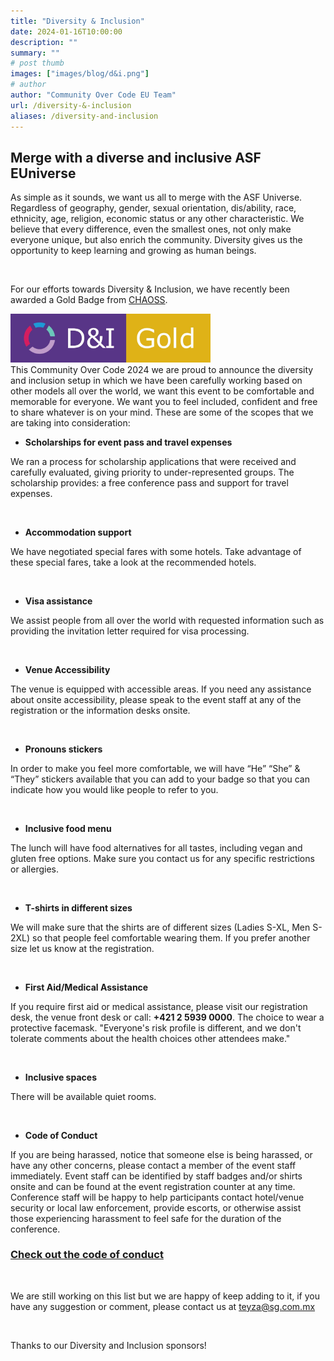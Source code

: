 ```yaml
---
title: "Diversity & Inclusion"
date: 2024-01-16T10:00:00
description: ""
summary: ""
# post thumb
images: ["images/blog/d&i.png"]
# author
author: "Community Over Code EU Team"
url: /diversity-&-inclusion
aliases: /diversity-and-inclusion
---
```


<h2 class="text-center"><strong>Merge with a diverse and inclusive ASF EUniverse</strong></h2>


As simple as it sounds, we want us all to merge with the ASF Universe. Regardless of geography, gender, sexual orientation, dis/ability, race, ethnicity, age, religion, economic status or any other characteristic. We believe that every difference, even the smallest ones, not only make everyone unique, but also enrich the community. Diversity gives us the opportunity to keep learning and growing as human beings.

<br>

For our efforts towards Diversity & Inclusion, we have recently been awarded a Gold Badge from [CHAOSS](https://chaoss.community/diversity-and-inclusion-badging/). 

<img src="/images/d&igold.png" class="img-fluid mx-auto d-block" width="320px">

<br>
This Community Over Code 2024 we are proud to announce the diversity and inclusion setup in which we have been carefully working based on other models all over the world, we want this event to be comfortable and memorable for everyone. We want you to feel included, confident and free to share whatever is on your mind. These are some of the scopes that we are taking into consideration:

<br>

* **Scholarships for event pass and travel expenses**

We ran a process for scholarship applications that were received and carefully evaluated, giving priority to under-represented groups. The scholarship provides: a free conference pass and support for travel expenses.

<br>

* **Accommodation support**

We have negotiated special fares with some hotels. Take advantage of these special fares, take a look at the recommended hotels.

<br>

* **Visa assistance**

We assist people from all over the world with requested information such as providing the invitation letter required for  visa processing.

<br>

* **Venue Accessibility**

The venue is equipped with accessible areas. If you need any assistance about onsite accessibility, please speak to the event staff at any of the registration or the information desks onsite. 

<br>

* **Pronouns stickers**

In order to make you feel more comfortable, we will have “He” “She” & “They” stickers available that you can add to your badge so that you can indicate how you would like people to refer to you. 

<br>

* **Inclusive food menu**

The lunch will have food alternatives for all tastes, including vegan and gluten free options. Make sure you contact us for any specific restrictions or allergies. 

<br>

* **T-shirts in different sizes**

We will make sure that the shirts are of different sizes (Ladies S-XL, Men S-2XL) so that people feel comfortable wearing them. If you prefer another size let us know at the registration. 

<br>

* **First Aid/Medical Assistance**

If you require first aid or medical assistance, please visit our registration desk, the venue front desk or call: **+421 2 5939 0000**. The choice to wear a protective facemask. "Everyone's risk profile is different, and we don't tolerate comments about the health choices other attendees make."

<br>

* **Inclusive spaces** 

There will be available quiet rooms. 

<br>

* **Code of Conduct**

If you are being harassed, notice that someone else is being harassed, or have any other concerns, please contact a member of the event staff immediately. Event staff can be identified by staff badges and/or shirts onsite and can be found at the event registration counter at any time. Conference staff will be happy to help participants contact hotel/venue security or local law enforcement, provide escorts, or otherwise assist those experiencing harassment to feel safe for the duration of the conference.

<h3 class="text-center"><a href="https://airflowsummit.org/coc/">Check out the code of conduct</a></h3>

<br>

We are still working on this list but we are happy of keep adding to it, if you have any suggestion or comment, please contact us at teyza@sg.com.mx

<br>

Thanks to our Diversity and Inclusion sponsors!

